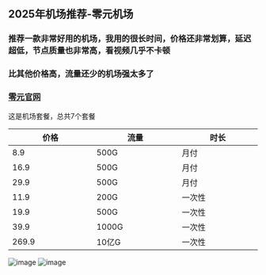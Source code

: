 ## **2025年机场推荐**-零元机场

<h3>推荐一款非常好用的机场，我用的很长时间，价格还非常划算，延迟超低，节点质量也非常高，看视频几乎不卡顿</h3>
<h3>比其他价格高，流量还少的机场强太多了</h3>

<h3><a href="https://xn--z4q48lcvpsq0c.com/#/dashboard" target="_blank">零元官网</a></h3>

这是机场套餐，总共7个套餐<br>
<table width="100%">
  <thead>
    <tr>
      <th width="200px">价格</th>
      <th width="200px">流量</th>
      <th width="200px">时长</th>
    </tr>
  </thead>
  <tbody>
    <tr>
      <td>8.9</td>
      <td>500G</td>
      <td>月付</td>
    </tr>
    <tr>
      <td>16.9</td>
      <td>500G</td>
      <td>月付</td>
    </tr>
    <tr>
      <td>29.9</td>
      <td>500G</td>
      <td>月付</td>
    </tr>
    <tr>
      <td>11.9</td>
      <td>200G</td>
      <td>一次性</td>
    </tr>
    <tr>
      <td>19.9</td>
      <td>500G</td>
      <td>一次性</td>
    </tr>
    <tr>
      <td>39.9</td>
      <td>1000G</td>
      <td>一次性</td>
    </tr> 
     <tr>
       <td>269.9</td>
       <td>10亿G</td>
       <td>一次性</td>
    </tr>    
  </tbody>
</table>

![image](https://img.xxxh.de/1749117572577.png)
![image](https://img.xxxh.de/1749117780615.png)
